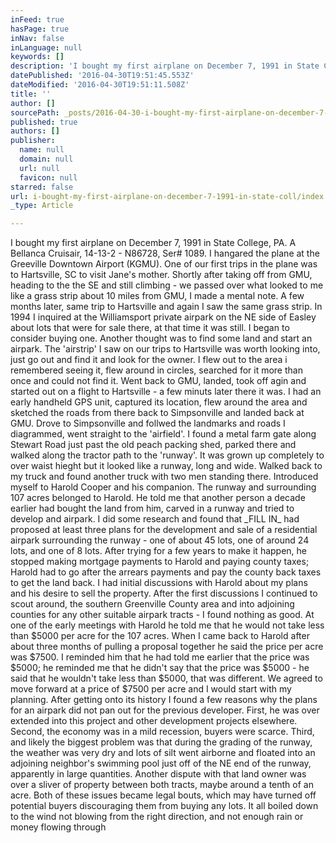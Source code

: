 ```yaml
---
inFeed: true
hasPage: true
inNav: false
inLanguage: null
keywords: []
description: 'I bought my first airplane on December 7, 1991 in State College, PA. A Bellanca Cruisair, 14-13-2 - N86728, Ser# 1089. I hangared the plane at the Greeville Downtown Airport (KGMU). One of our first trips in the plane was to Hartsville, SC to visit Jane’s mother. Shortly after taking off from GMU, heading to the the SE and still climbing - we passed over what looked to me like a grass strip about 10 miles from GMU, I made a mental note. A few months later, same trip to Hartsville and again I saw the same grass strip. In 1994 I inquired at the Williamsport private airpark on the NE side of Easley about lots that were for sale there, at that time it was still. I began to consider buying one. Another thought was to find some land and start an airpark. The ‘airstrip’ I saw on our trips to Hartsville was worth looking into, just go out and find it and look for the owner. I flew out to the area i remembered seeing it, flew around in circles, searched for it more than once and could not find it. Went back to GMU, landed, took off agin and started out on a flight to Hartsville - a few minuts later there it was. I had an early handheld GPS unit, captured its location, flew around the area and sketched the roads from there back to Simpsonville and landed back at GMU. Drove to Simpsonville and follwed the landmarks and roads I diagrammed, went straight to the ‘airfield’. I found a metal farm gate along Stewart Road just past the old peach packing shed, parked there and walked along the tractor path to the ‘runway’. It was grown up completely to over waist hieght but it looked like a runway, long and wide. Walked back to my truck and found another truck with two men standing there. Introduced myself to Harold Cooper and his companion. The runway and surrounding 107 acres belonged to Harold. He told me that another person a decade earlier had bought the land from him, carved in a runway and tried to develop and airpark. I did some research and found that _FILL IN_ had proposed at least three plans for the development and sale of a residential airpark surrounding the runway - one of about 45 lots, one of around 24 lots, and one of 8 lots. After trying for a few years to make it happen, he stopped making mortgage payments to Harold and paying county taxes; Harold had to go after the arrears payments and pay the county back taxes to get the land back. I had initial discussions with Harold about my plans and his desire to sell the property. After the first discussions I continued to scout around, the southern Greenville County area and into adjoining counties for any other suitable airpark tracts - I found nothing as good. At one of the early meetings with Harold he told me that he would not take less than $5000 per acre for the 107 acres. When I came back to Harold after about three months of pulling a proposal together he said the price per acre was $7500. I reminded him that he had told me earlier that the price was $5000; he reminded me that he didn’t say that the price was $5000 - he said that he wouldn’t take less than $5000, that was different. We agreed to move forward at a price of $7500 per acre and I would start with my planning. After getting onto its history I found a few reasons why the plans for an airpark did not pan out for the previous developer. First, he was over extended into this project and other development projects elsewhere. Second, the economy was in a mild recession, buyers were scarce. Third, and likely the biggest problem was that during the grading of the runway, the weather was very dry and lots of silt went airborne and floated into an adjoining neighbor’s swimming pool just off of the NE end of the runway, apparently in large quantities. Another dispute with that land owner was over a sliver of property between both tracts, maybe around a tenth of an acre. Both of these issues became legal bouts, which may have turned off potential buyers discouraging them from buying any lots. It all boiled down to the wind not blowing from the right direction, and not enough rain or money flowing through '
datePublished: '2016-04-30T19:51:45.553Z'
dateModified: '2016-04-30T19:51:11.508Z'
title: ''
author: []
sourcePath: _posts/2016-04-30-i-bought-my-first-airplane-on-december-7-1991-in-state-coll.md
published: true
authors: []
publisher:
  name: null
  domain: null
  url: null
  favicon: null
starred: false
url: i-bought-my-first-airplane-on-december-7-1991-in-state-coll/index.html
_type: Article

---
```

I bought my first airplane on December 7, 1991 in State College, PA. A Bellanca Cruisair, 14-13-2 - N86728, Ser\# 1089\. I hangared the plane at the Greeville Downtown Airport (KGMU). One of our first trips in the plane was to Hartsville, SC to visit Jane's mother. Shortly after taking off from GMU, heading to the the SE and still climbing - we passed over what looked to me like a grass strip about 10 miles from GMU, I made a mental note. A few months later, same trip to Hartsville and again I saw the same grass strip. In 1994 I inquired at the Williamsport private airpark on the NE side of Easley about lots that were for sale there, at that time it was still. I began to consider buying one. Another thought was to find some land and start an airpark. The 'airstrip' I saw on our trips to Hartsville was worth looking into, just go out and find it and look for the owner. I flew out to the area i remembered seeing it, flew around in circles, searched for it more than once and could not find it. Went back to GMU, landed, took off agin and started out on a flight to Hartsville - a few minuts later there it was. I had an early handheld GPS unit, captured its location, flew around the area and sketched the roads from there back to Simpsonville and landed back at GMU. Drove to Simpsonville and follwed the landmarks and roads I diagrammed, went straight to the 'airfield'. I found a metal farm gate along Stewart Road just past the old peach packing shed, parked there and walked along the tractor path to the 'runway'. It was grown up completely to over waist hieght but it looked like a runway, long and wide. Walked back to my truck and found another truck with two men standing there. Introduced myself to Harold Cooper and his companion. The runway and surrounding 107 acres belonged to Harold. He told me that another person a decade earlier had bought the land from him, carved in a runway and tried to develop and airpark. I did some research and found that \_FILL IN\_ had proposed at least three plans for the development and sale of a residential airpark surrounding the runway - one of about 45 lots, one of around 24 lots, and one of 8 lots. After trying for a few years to make it happen, he stopped making mortgage payments to Harold and paying county taxes; Harold had to go after the arrears payments and pay the county back taxes to get the land back. I had initial discussions with Harold about my plans and his desire to sell the property. After the first discussions I continued to scout around, the southern Greenville County area and into adjoining counties for any other suitable airpark tracts - I found nothing as good. At one of the early meetings with Harold he told me that he would not take less than $5000 per acre for the 107 acres. When I came back to Harold after about three months of pulling a proposal together he said the price per acre was $7500\. I reminded him that he had told me earlier that the price was $5000; he reminded me that he didn't say that the price was $5000 - he said that he wouldn't take less than $5000, that was different. We agreed to move forward at a price of $7500 per acre and I would start with my planning. After getting onto its history I found a few reasons why the plans for an airpark did not pan out for the previous developer. First, he was over extended into this project and other development projects elsewhere. Second, the economy was in a mild recession, buyers were scarce. Third, and likely the biggest problem was that during the grading of the runway, the weather was very dry and lots of silt went airborne and floated into an adjoining neighbor's swimming pool just off of the NE end of the runway, apparently in large quantities. Another dispute with that land owner was over a sliver of property between both tracts, maybe around a tenth of an acre. Both of these issues became legal bouts, which may have turned off potential buyers discouraging them from buying any lots. It all boiled down to the wind not blowing from the right direction, and not enough rain or money flowing through